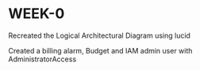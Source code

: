#  WEEK-0 


Recreated the Logical Architectural Diagram using lucid

Created a billing alarm, Budget and IAM admin user with AdministratorAccess

